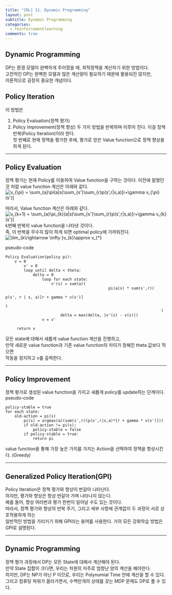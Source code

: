 ```yaml
---
title: "[RL] 11. Dynamic Programming"
layout: post
subtitle: Dynamic Programming
categories:
  - reinforcementlearning
comments: true
---
```


## Dynamic Programming
DP는 환경 모델이 완벽하게 주어졌을 때, 최적정책을 계산하기 위한 방법이다.  
고전적인 DP는 완벽한 모델과 많은 계산량이 필요하기 때문에 활용되진 않지만,   
이론적으로 굉장히 중요한 개념이다.   
    
## Policy Iteration
이 방법은
1. Policy Evaluation(정책 평가)
2. Policy Improvement(정책 향상)
두 가지 방법을 반복하며 이루어 진다. 이걸 정책 반복(Policy Iteration)이라 한다.   
첫 번째로 현재 정책을 평가한 후에, 평가로 얻은 Value function으로 정책 향상을 하게 된다.  
     
---
	   
## Policy Evaluation
정책 평가는 현재 Policy를 이용하여 Value function을 구하는 것이다.
이전에 말했던 것 처럼 value function 계산은 아래와 같다.   
<img src="https://latex.codecogs.com/gif.latex?v_{\pi}&space;=&space;\sum_{a}\pi(a|s)\sum_{s'}\sum_{r}p(s',r|s,a)[r&plus;\gamma&space;v_{\pi}(s')]" title="v_{\pi} = \sum_{a}\pi(a|s)\sum_{s'}\sum_{r}p(s',r|s,a)[r+\gamma v_{\pi}(s')]" />

따라서, Value function 계산은 아래와 같다.   
<img src="https://latex.codecogs.com/gif.latex?v_{k&plus;1}&space;=&space;\sum_{a}\pi_{k}(a|s)\sum_{s'}\sum_{r}p(s',r|s,a)[r&plus;\gamma&space;v_{k}(s')]" title="v_{k+1} = \sum_{a}\pi_{k}(a|s)\sum_{s'}\sum_{r}p(s',r|s,a)[r+\gamma v_{k}(s')]" />
k번째 반복의 value function을 나타낸 것이다.   
즉, 이 반복을 무수히 많이 하게 되면 optimal policy에 가까워진다.   
<img src="https://latex.codecogs.com/gif.latex?\lim_{k\rightarrow&space;\infty&space;}v_{k}\approx&space;v_{*}" title="\lim_{k\rightarrow \infty }v_{k}\approx v_{*}" />
   
pseudo-code
```
Policy Evaluation(policy pi):
    v = 0
		v' = 0
		loop until delta < theta:
		    delta = 0
				loop for each state:
				    v'(s) = sum(a)( 
						                     pi(a|s) * sum(s',r)( 
																                            p(s', r | s, a)[r + gamma * v(s')]
																														) 
																	)
						delta = max(delta, |v'(s) - v(s)|)
				v = v'
	 
	 return v
```
모든 state에 대해서 새롭게 value function 계산을 진행하고,    
만약 새로운 value function과 기존 value function의 차이가 정해진 theta 값보다 작으면    
작동을 정지하고 v를 출력한다.
   
---
   
## Policy Improvement
정책 평가로 생성된 value function을 가지고 새롭게 policy를 update하는 단계이다.    
pseudo-code
```
policy-stable = true
for each state:
    old-action = pi(s)
		pi(s) = argmax(a)(sum(s',r)(p(s',r|s,a)*[r + gamma * v(s')]))
		if old-action != pi(s):
		    policy-stable = false
		if policy-stable = true:
		    return pi
```
value function을 통해 가장 높은 가치를 가지는 Action을 선택하여 정책을 향상시킨다.
(Greedy)
   
---
   
## Generalized Policy Iteration(GPI)
Policy Iteration은 정책 평가와 향상이 번갈아 나타난다.   
하지만, 평가와 향상은 항상 번갈아 가며 나타나지 않는다.    
예를 들어, 향상 여러번과 평가 한번이 일어날 수도 있는 것이다.   
따라서, 정책 평가와 향상의 반복 주기, 그리고 세부 사항에 관계없이 두 과정이 서로 상호작용하게 하는      
일반적인 방법을 가리키기 위해 GPI라는 용어를 사용한다. 거의 모든 강화학습 방법은 GPI로 설명된다.   
   
---
   

## Dynamic Programming
정책 평가 과정에서 DP는 모든 State에 대해서 계산해야 된다.  
만약 State 집합이 크다면, 우리는 차원의 저주로 엄청난 양의 계산을 해야한다.   
하지만, DP는 NP가 아닌 P 이므로, 우리는 Polynomial Time 안에 계산을 할 수 있다.   
그리고 컴퓨팅 파워가 올라가면서, 수백만개의 상태를 갖는 MDP 문제도 DP로 풀 수 있다.   
   
